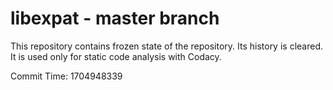 # libexpat - master branch

This repository contains frozen state of the repository.
Its history is cleared. It is used only for static code
analysis with Codacy.

Commit Time: 1704948339